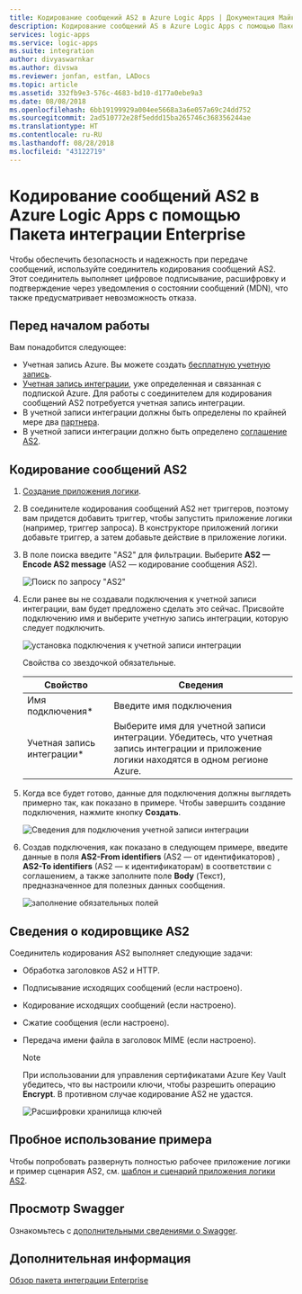 ```yaml
---
title: Кодирование сообщений AS2 в Azure Logic Apps | Документация Майкрософт
description: Кодирование сообщений AS в Azure Logic Apps с помощью Пакета интеграции Enterprise.
services: logic-apps
ms.service: logic-apps
ms.suite: integration
author: divyaswarnkar
ms.author: divswa
ms.reviewer: jonfan, estfan, LADocs
ms.topic: article
ms.assetid: 332fb9e3-576c-4683-bd10-d177a0ebe9a3
ms.date: 08/08/2018
ms.openlocfilehash: 6bb19199929a004ee5668a3a6e057a69c24dd752
ms.sourcegitcommit: 2ad510772e28f5eddd15ba265746c368356244ae
ms.translationtype: HT
ms.contentlocale: ru-RU
ms.lasthandoff: 08/28/2018
ms.locfileid: "43122719"
---
```

# <a name="encode-as2-messages-with-azure-logic-apps-and-enterprise-integration-pack"></a>Кодирование сообщений AS2 в Azure Logic Apps с помощью Пакета интеграции Enterprise

Чтобы обеспечить безопасность и надежность при передаче сообщений, используйте соединитель кодирования сообщений AS2. Этот соединитель выполняет цифровое подписывание, расшифровку и подтверждение через уведомления о состоянии сообщений (MDN), что также предусматривает невозможность отказа.

## <a name="before-you-start"></a>Перед началом работы

Вам понадобится следующее:

* Учетная запись Azure. Вы можете создать [бесплатную учетную запись](https://azure.microsoft.com/free).
* [Учетная запись интеграции](logic-apps-enterprise-integration-create-integration-account.md), уже определенная и связанная с подпиской Azure. Для работы с соединителем для кодирования сообщений AS2 потребуется учетная запись интеграции.
* В учетной записи интеграции должны быть определены по крайней мере два [партнера](logic-apps-enterprise-integration-partners.md).
* В учетной записи интеграции должно быть определено [соглашение AS2](logic-apps-enterprise-integration-as2.md).

## <a name="encode-as2-messages"></a>Кодирование сообщений AS2

1. [Создание приложения логики](quickstart-create-first-logic-app-workflow.md).

2. В соединителе кодирования сообщений AS2 нет триггеров, поэтому вам придется добавить триггер, чтобы запустить приложение логики (например, триггер запроса). В конструкторе приложений логики добавьте триггер, а затем добавьте действие в приложение логики.

3.  В поле поиска введите "AS2" для фильтрации. Выберите **AS2 — Encode AS2 message** (AS2 — кодирование сообщения AS2).
   
    ![Поиск по запросу "AS2"](./media/logic-apps-enterprise-integration-as2-encode/as2decodeimage1.png)

4. Если ранее вы не создавали подключения к учетной записи интеграции, вам будет предложено сделать это сейчас. Присвойте подключению имя и выберите учетную запись интеграции, которую следует подключить. 
   
    ![установка подключения к учетной записи интеграции](./media/logic-apps-enterprise-integration-as2-encode/as2encodeimage1.png)  

    Свойства со звездочкой обязательные.

    | Свойство | Сведения |
    | --- | --- |
    | Имя подключения* |Введите имя подключения |
    | Учетная запись интеграции* |Выберите имя для учетной записи интеграции. Убедитесь, что учетная запись интеграции и приложение логики находятся в одном регионе Azure. |

5.  Когда все будет готово, данные для подключения должны выглядеть примерно так, как показано в примере. Чтобы завершить создание подключения, нажмите кнопку **Создать**.
   
    ![Сведения для подключения учетной записи интеграции](./media/logic-apps-enterprise-integration-as2-encode/as2encodeimage2.png)

6. Создав подключения, как показано в следующем примере, введите данные в поля **AS2-From identifiers** (AS2 — от идентификаторов) , **AS2-To identifiers** (AS2 — к идентификаторам) в соответствии с соглашением, а также заполните поле **Body** (Текст), предназначенное для полезных данных сообщения.
   
    ![заполнение обязательных полей](./media/logic-apps-enterprise-integration-as2-encode/as2encodeimage3.png)

## <a name="as2-encoder-details"></a>Сведения о кодировщике AS2

Соединитель кодирования AS2 выполняет следующие задачи: 

* Обработка заголовков AS2 и HTTP.
* Подписывание исходящих сообщений (если настроено).
* Кодирование исходящих сообщений (если настроено).
* Сжатие сообщения (если настроено).
* Передача имени файла в заголовок MIME (если настроено).


  > [!NOTE]
  > При использовании для управления сертификатами Azure Key Vault убедитесь, что вы настроили ключи, чтобы разрешить операцию **Encrypt**.
  > В противном случае кодирование AS2 не удастся.
  >
  > ![Расшифровки хранилища ключей](media/logic-apps-enterprise-integration-as2-encode/keyvault1.png)

## <a name="try-this-sample"></a>Пробное использование примера

Чтобы попробовать развернуть полностью рабочее приложение логики и пример сценария AS2, см. [шаблон и сценарий приложения логики AS2](https://azure.microsoft.com/documentation/templates/201-logic-app-as2-send-receive/).

## <a name="view-the-swagger"></a>Просмотр Swagger
Ознакомьтесь с [дополнительными сведениями о Swagger](/connectors/as2/). 

## <a name="next-steps"></a>Дополнительная информация
[Обзор пакета интеграции Enterprise](logic-apps-enterprise-integration-overview.md "Обзор пакета интеграции Enterprise") 

